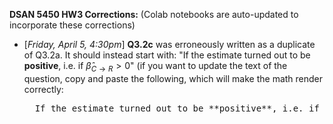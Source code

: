 **DSAN 5450 HW3 Corrections:** (Colab notebooks are auto-updated to incorporate these corrections)

* [*Friday, April 5, 4:30pm*] **Q3.2c** was erroneously written as a duplicate of Q3.2a. It should instead start with: "If the estimate turned out to be **positive**, i.e. if $\widehat{\beta}_{C \rightarrow R} > 0$" (if you want to update the text of the question, copy and paste the following, which will make the math render correctly:
  <pre>
    If the estimate turned out to be **positive**, i.e. if $\widehat{\beta}_{C \rightarrow R} > 0$"
  </pre>
